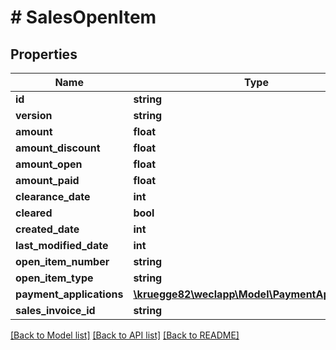 # # SalesOpenItem

## Properties

Name | Type | Description | Notes
------------ | ------------- | ------------- | -------------
**id** | **string** |  | [optional]
**version** | **string** |  | [optional]
**amount** | **float** |  |
**amount_discount** | **float** |  |
**amount_open** | **float** |  |
**amount_paid** | **float** |  |
**clearance_date** | **int** |  | [optional]
**cleared** | **bool** |  | [optional]
**created_date** | **int** |  | [optional]
**last_modified_date** | **int** |  | [optional]
**open_item_number** | **string** |  |
**open_item_type** | **string** |  |
**payment_applications** | [**\kruegge82\weclapp\Model\PaymentApplication[]**](PaymentApplication.md) |  | [optional]
**sales_invoice_id** | **string** |  | [optional]

[[Back to Model list]](../../README.md#models) [[Back to API list]](../../README.md#endpoints) [[Back to README]](../../README.md)
